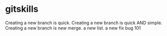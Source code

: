 # gitskills
Creating a new branch is quick.
Creating a new branch is quick AND simple.
Creating a new branch is new merge.
a new list.
a new fix bug 101
